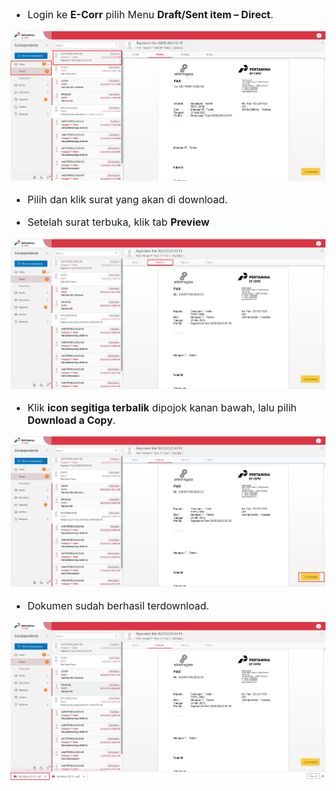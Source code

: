 <font size="3">

- Login ke **E-Corr** pilih Menu **Draft/Sent item – Direct**.

![gambar](FAQ/FQ06.jpg)

- Pilih dan klik surat yang akan di download.

- Setelah surat terbuka, klik tab **Preview** 

![gambar](FAQ/FQ07.jpg)

- Klik **icon segitiga terbalik** dipojok kanan bawah, lalu pilih **Download a Copy**.

![gambar](FAQ/FQ08.jpg)

- Dokumen sudah berhasil terdownload.

![gambar](FAQ/FQ09.jpg)

<font size>